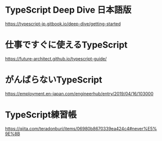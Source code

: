 # TypeScript Deep Dive 日本語版
https://typescript-jp.gitbook.io/deep-dive/getting-started

# 仕事ですぐに使えるTypeScript
https://future-architect.github.io/typescript-guide/

# がんばらないTypeScript
https://employment.en-japan.com/engineerhub/entry/2019/04/16/103000

# TypeScript練習帳
https://qiita.com/teradonburi/items/06980b8670339ea424c4#never%E5%9E%8B